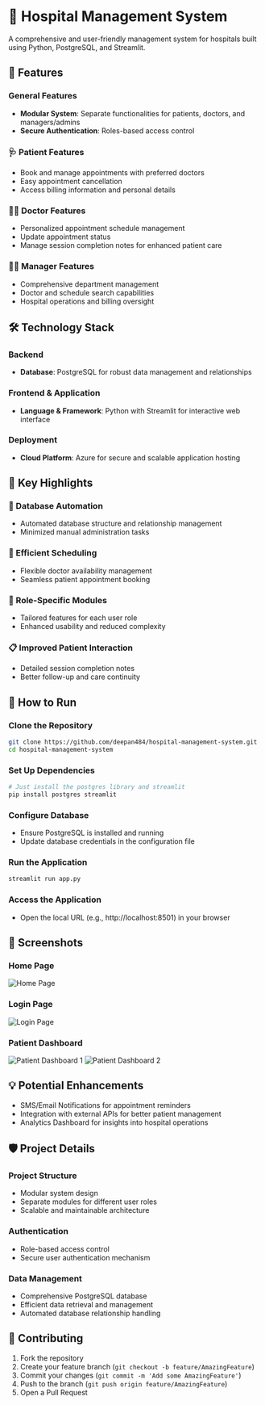 
# 🏥 Hospital Management System

A comprehensive and user-friendly management system for hospitals built using Python, PostgreSQL, and Streamlit.

## 🌟 Features

### General Features
- **Modular System**: Separate functionalities for patients, doctors, and managers/admins
- **Secure Authentication**: Roles-based access control

### 🩺 Patient Features
- Book and manage appointments with preferred doctors
- Easy appointment cancellation
- Access billing information and personal details

### 👨‍⚕️ Doctor Features
- Personalized appointment schedule management
- Update appointment status
- Manage session completion notes for enhanced patient care

### 👩‍💼 Manager Features
- Comprehensive department management
- Doctor and schedule search capabilities
- Hospital operations and billing oversight

## 🛠️ Technology Stack

### Backend
- **Database**: PostgreSQL for robust data management and relationships

### Frontend & Application
- **Language & Framework**: Python with Streamlit for interactive web interface

### Deployment
- **Cloud Platform**: Azure for secure and scalable application hosting

## 🎯 Key Highlights

### 🔄 Database Automation
- Automated database structure and relationship management
- Minimized manual administration tasks

### 📅 Efficient Scheduling
- Flexible doctor availability management
- Seamless patient appointment booking

### 🔐 Role-Specific Modules
- Tailored features for each user role
- Enhanced usability and reduced complexity

### 📋 Improved Patient Interaction
- Detailed session completion notes
- Better follow-up and care continuity

## 🚀 How to Run

### Clone the Repository
```bash
git clone https://github.com/deepan484/hospital-management-system.git  
cd hospital-management-system  
```

### Set Up Dependencies
```bash
# Just install the postgres library and streamlit
pip install postgres streamlit
```

### Configure Database
- Ensure PostgreSQL is installed and running
- Update database credentials in the configuration file

### Run the Application
```bash
streamlit run app.py  
```

### Access the Application
- Open the local URL (e.g., http://localhost:8501) in your browser

## 📸 Screenshots

### Home Page
![Home Page](https://github.com/user-attachments/assets/96cb0079-efb8-4168-b0c3-c6d4b317fc44)

### Login Page
![Login Page](https://github.com/user-attachments/assets/6d4a23b7-ad5b-49d9-845b-60ab10f448ce)

### Patient Dashboard
![Patient Dashboard 1](https://github.com/user-attachments/assets/02be85cd-bc3c-4122-bb01-7978c7db403b)
![Patient Dashboard 2](https://github.com/user-attachments/assets/32ff1be9-9192-4856-b3a4-8a36d25c0c1e)

## 💡 Potential Enhancements
- SMS/Email Notifications for appointment reminders
- Integration with external APIs for better patient management
- Analytics Dashboard for insights into hospital operations

## 🛡️ Project Details

### Project Structure
- Modular system design
- Separate modules for different user roles
- Scalable and maintainable architecture

### Authentication
- Role-based access control
- Secure user authentication mechanism

### Data Management
- Comprehensive PostgreSQL database
- Efficient data retrieval and management
- Automated database relationship handling

## 🤝 Contributing
1. Fork the repository
2. Create your feature branch (`git checkout -b feature/AmazingFeature`)
3. Commit your changes (`git commit -m 'Add some AmazingFeature'`)
4. Push to the branch (`git push origin feature/AmazingFeature`)
5. Open a Pull Request


